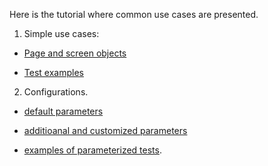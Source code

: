 Here is the tutorial where common use cases are presented.

1. Simple use cases:
 
 - [Page and screen objects](https://github.com/arachnidium/arachnidium-java/tree/master/arachnidium-tutorial/src/main/java/com/github/arachnidium/tutorial/simple)
 
 - [Test examples](https://github.com/arachnidium/arachnidium-java/tree/master/arachnidium-tutorial/src/test/java/simple)

2. Configurations.

 - [default parameters](https://github.com/arachnidium/arachnidium-java/tree/master/arachnidium-tutorial/src/main/java/com/github/arachnidium/tutorial/confuguration)
 
 - [additioanal and customized parameters](https://github.com/arachnidium/arachnidium-java/tree/master/arachnidium-tutorial/src/test/resources/configs)
 
 - [examples of parameterized tests](https://github.com/arachnidium/arachnidium-java/tree/master/arachnidium-tutorial/src/test/java/configurations).
